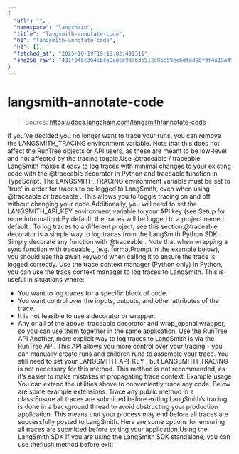 ```yaml
---
{
  "url": "",
  "namespace": "langchain",
  "title": "langsmith-annotate-code",
  "h1": "langsmith-annotate-code",
  "h2": [],
  "fetched_at": "2025-10-19T19:18:02.491311",
  "sha256_raw": "431f946c364cbca0edce9d763b512c06659ec6dfad9bf9f4a19a49760600a79e"
}
---
```


# langsmith-annotate-code

> Source: https://docs.langchain.com/langsmith/annotate-code

If you’ve decided you no longer want to trace your runs, you can remove the
LANGSMITH_TRACING
environment variable. Note that this does not affect the RunTree
objects or API users, as these are meant to be low-level and not affected by the tracing toggle.Use @traceable
/ traceable
LangSmith makes it easy to log traces with minimal changes to your existing code with the @traceable
decorator in Python and traceable
function in TypeScript.
The
LANGSMITH_TRACING
environment variable must be set to 'true'
in order for traces to be logged to LangSmith, even when using @traceable
or traceable
. This allows you to toggle tracing on and off without changing your code.Additionally, you will need to set the LANGSMITH_API_KEY
environment variable to your API key (see Setup for more information).By default, the traces will be logged to a project named default
. To log traces to a different project, see this section.@traceable
decorator is a simple way to log traces from the LangSmith Python SDK. Simply decorate any function with @traceable
.
Note that when wrapping a sync function with traceable
, (e.g. formatPrompt
in the example below), you should use the await
keyword when calling it to
ensure the trace is logged correctly.
Use the trace
context manager (Python only)
In Python, you can use the trace
context manager to log traces to LangSmith. This is useful in situations where:
- You want to log traces for a specific block of code.
- You want control over the inputs, outputs, and other attributes of the trace.
- It is not feasible to use a decorator or wrapper.
- Any or all of the above.
traceable
decorator and wrap_openai
wrapper, so you can use them together in the same application.
Use the RunTree
API
Another, more explicit way to log traces to LangSmith is via the RunTree
API. This API allows you more control over your tracing - you can manually create runs and children runs to assemble your trace. You still need to set your LANGSMITH_API_KEY
, but LANGSMITH_TRACING
is not necessary for this method.
This method is not recommended, as it’s easier to make mistakes in propagating trace context.
Example usage
You can extend the utilities above to conveniently trace any code. Below are some example extensions: Trace any public method in a class:Ensure all traces are submitted before exiting
LangSmith’s tracing is done in a background thread to avoid obstructing your production application. This means that your process may end before all traces are successfully posted to LangSmith. Here are some options for ensuring all traces are submitted before exiting your application.Using the LangSmith SDK
If you are using the LangSmith SDK standalone, you can use theflush
method before exit: